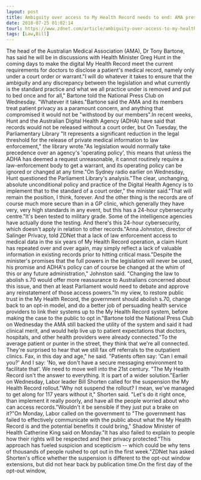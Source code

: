 ```yaml
---
layout: post
title: Ambiguity over access to My Health Record needs to end: AMA president
date: 2018-07-25 01:02:14
tourl: https://www.zdnet.com/article/ambiguity-over-access-to-my-health-record-needs-to-be-put-to-bed-ama-president/
tags: [Law,Bill]
---
```

The head of the Australian Medical Association (AMA), Dr Tony Bartone, has said he will be in discussions with Health Minister Greg Hunt in the coming days to make the digital My Health Record meet the current requirements for doctors to disclose a patient's medical record, namely only under a court order or warrant."I will do whatever it takes to ensure that the ambiguity and any discrepancy between the legislation and what currently is the standard practice and what we all practice under is removed and put to bed once and for all," Bartone told the National Press Club on Wednesday. "Whatever it takes."Bartone said the AMA and its members treat patient privacy as a paramount concern, and anything that compromised it would not be "withstood by our members".In recent weeks, Hunt and the Australian Digital Health Agency (ADHA) have said that records would not be released without a court order, but On Tuesday, the Parliamentary Library "It represents a significant reduction in the legal threshold for the release of private medical information to law enforcement," the library wrote."As legislation would normally take precedence over an agency's 'operating policy', this means that unless the ADHA has deemed a request unreasonable, it cannot routinely require a law-enforcement body to get a warrant, and its operating policy can be ignored or changed at any time."On Sydney radio earlier on Wednesday, Hunt questioned the Parliament Library's analysis."The clear, unchanging, absolute unconditional policy and practice of the Digital Health Agency is to implement that to the standard of a court order," the minister said."That will remain the position, I think, forever. And the other thing is the records are of course much more secure than in a GP clinic, which generally they have very, very high standards in any event, but this has a 24-hour cybersecurity centre."It's been tested to military grade. Some of the intelligence agencies have actually done the testing. And there's this 24-hour cybersecurity, which doesn't apply in relation to other records."Anna Johnston, director of Salinger Privacy, told ZDNet that a lack of law enforcement access to medical data in the six years of My Health Record operation, a claim Hunt has repeated over and over again, may simply reflect a lack of valuable information in existing records prior to hitting critical mass."Despite the minister's promises that the full powers in the legislation will never be used, his promise and ADHA's policy can of course be changed at the whim of this or any future administration," Johnston said. "Changing the law to abolish s.70 would offer more reassurance to Australians concerned about this issue, and then at least Parliament would need to debate and approve any reinstatement of those access powers."In my view, to restore public trust in the My Health Record, the government should abolish s.70, change back to an opt-in model, and do a better job of persuading health service providers to link their systems up to the My Health Record system, before making the case to the public to opt in."Bartone told the National Press Club on Wednesday the AMA still backed the utility of the system and said it had clinical merit, and would help live up to patient expectations that doctors, hospitals, and other health providers were already connected."To the average patient or punter in the street, they think that we're all connected. They're surprised to hear that we still fax off referrals to the outpatient clinics. Fax, in this day and age," he said. "Patients often say: 'Can I email you?' And I say: 'No, we don't have a secure messaging environment to facilitate that'. We need to move well into the 21st century. "The My Health Record isn't the answer to everything. It is part of a wider solution."Earlier on Wednesday, Labor leader Bill Shorten called for the suspension the My Health Record rollout."Why not suspend the rollout? I mean, we've managed to get along for 117 years without it," Shorten said. "Let's do it right once, than implement it really poorly, and have all the people worried about who can access records."Wouldn't it be sensible if they just put a brake on it?"On Monday, Labor called on the government to "The government has failed to effectively communicate with the public about what the My Health Record is and the potential benefits it could bring," Shadow Minister of Health Catherine King said on Monday."It has also failed to explain to people how their rights will be respected and their privacy protected."This approach has fueled suspicion and scepticism -- which could be why tens of thousands of people rushed to opt out in the first week."ZDNet has asked Shorten's office whether the suspension is different to the opt-out window extensions, but did not hear back by publication time.On the first day of the opt-out window, 